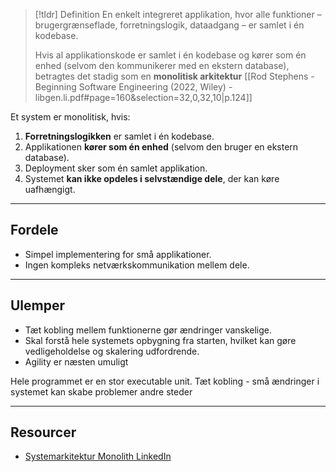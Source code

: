 > [!tldr] Definition
> En enkelt integreret applikation, hvor alle funktioner – brugergrænseflade, forretningslogik, dataadgang – er samlet i én kodebase.
>
> Hvis al applikationskode er samlet i én kodebase og kører som én enhed (selvom den kommunikerer med en ekstern database), betragtes det stadig som en **monolitisk arkitektur**
> [[Rod Stephens - Beginning Software Engineering (2022, Wiley) - libgen.li.pdf#page=160&selection=32,0,32,10|p.124]]

Et system er monolitisk, hvis:
1. **Forretningslogikken** er samlet i én kodebase.
2. Applikationen **kører som én enhed** (selvom den bruger en ekstern database).
3. Deployment sker som én samlet applikation.
4. Systemet **kan ikke opdeles i selvstændige dele**, der kan køre uafhængigt.

---

## Fordele
  - Simpel implementering for små applikationer.
  - Ingen kompleks netværkskommunikation mellem dele.
  
---

## Ulemper
  - Tæt kobling mellem funktionerne gør ændringer vanskelige.
  - Skal forstå hele systemets opbygning fra starten, hvilket kan gøre vedligeholdelse og skalering udfordrende.
  - Agility er næsten umuligt

Hele programmet er en stor executable unit. 
Tæt kobling - små ændringer i systemet kan skabe problemer andre steder

---

## Resourcer
- [Systemarkitektur Monolith LinkedIn ](https://www.linkedin.com/learning/software-architecture-foundations/monoliths?resume=false&u=57075649)